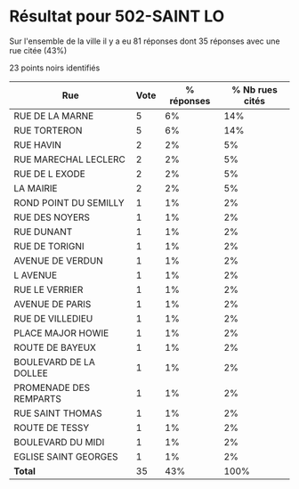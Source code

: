 # Résultat pour 502-SAINT LO

Sur l'ensemble de la ville il y a eu 81 réponses dont 35 réponses avec une rue citée (43%)

23 points noirs identifiés

| Rue | Vote | % réponses | % Nb rues cités|
|-----|------|------------|----------------|
| RUE DE LA MARNE | 5 | 6% | 14%|
| RUE TORTERON | 5 | 6% | 14%|
| RUE HAVIN | 2 | 2% | 5%|
| RUE MARECHAL LECLERC | 2 | 2% | 5%|
| RUE DE L EXODE | 2 | 2% | 5%|
| LA MAIRIE | 2 | 2% | 5%|
| ROND POINT DU SEMILLY | 1 | 1% | 2%|
| RUE DES NOYERS | 1 | 1% | 2%|
| RUE DUNANT | 1 | 1% | 2%|
| RUE DE TORIGNI | 1 | 1% | 2%|
| AVENUE DE VERDUN | 1 | 1% | 2%|
| L AVENUE | 1 | 1% | 2%|
| RUE LE VERRIER | 1 | 1% | 2%|
| AVENUE DE PARIS | 1 | 1% | 2%|
| RUE DE VILLEDIEU | 1 | 1% | 2%|
| PLACE MAJOR HOWIE | 1 | 1% | 2%|
| ROUTE DE BAYEUX | 1 | 1% | 2%|
| BOULEVARD DE LA DOLLEE | 1 | 1% | 2%|
| PROMENADE DES REMPARTS | 1 | 1% | 2%|
| RUE SAINT THOMAS | 1 | 1% | 2%|
| ROUTE DE TESSY | 1 | 1% | 2%|
| BOULEVARD DU MIDI | 1 | 1% | 2%|
| EGLISE SAINT GEORGES | 1 | 1% | 2%|
| **Total** | 35 | 43% | 100%|
